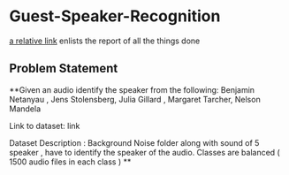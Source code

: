 # Guest-Speaker-Recognition
[a relative link](ML_Group_10.pdf) enlists the report of all the things done 

## Problem Statement
**Given an audio identify the speaker from the following: Benjamin Netanyau , Jens Stolensberg, Julia Gillard , Margaret Tarcher, Nelson Mandela

Link to dataset: link

Dataset Description : 
Background Noise folder along with sound of 5 speaker , have to identify the speaker of the audio.
Classes are balanced  ( 1500 audio files in each class ) 
**

